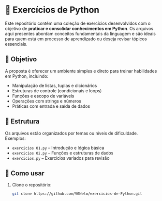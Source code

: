 # 🐍 Exercícios de Python

Este repositório contém uma coleção de exercícios desenvolvidos com o objetivo de **praticar e consolidar conhecimentos em Python**. Os arquivos aqui presentes abordam conceitos fundamentais da linguagem e são ideais para quem está em processo de aprendizado ou deseja revisar tópicos essenciais.

## 🎯 Objetivo

A proposta é oferecer um ambiente simples e direto para treinar habilidades em Python, incluindo:

- Manipulação de listas, tuplas e dicionários  
- Estruturas de controle (condicionais e loops)  
- Funções e escopo de variáveis  
- Operações com strings e números  
- Práticas com entrada e saída de dados  

## 📁 Estrutura

Os arquivos estão organizados por temas ou níveis de dificuldade. Exemplos:

- `exercicios 01.py` – Introdução e lógica básica  
- `exercicios 02.py` – Funções e estruturas de dados  
- `exercicios.py` – Exercícios variados para revisão  

## 🚀 Como usar

1. Clone o repositório:
   ```bash
   git clone https://github.com/VGNelo/exercicios-de-Python.git
